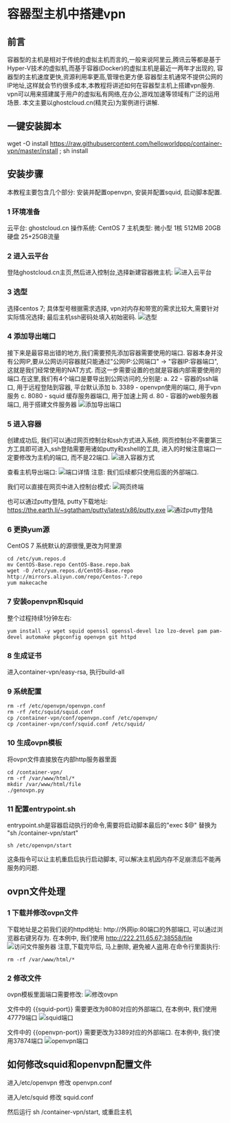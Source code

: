 # 容器型主机中搭建vpn

## 前言
容器型的主机是相对于传统的虚拟主机而言的,一般来说阿里云,腾讯云等都是基于Hyper-V技术的虚拟机,而基于容器(Docker)的虚拟主机是最近一两年才出现的,
容器型的主机速度更快,资源利用率更高,管理也更方便.容器型主机通常不提供公网的IP地址,这样就会节约很多成本,本教程将讲述如何在容器型主机上搭建vpn服务.
vpn可以用来搭建属于用户的虚拟私有网络,在办公,游戏加速等领域有广泛的运用场景. 本文主要以ghostcloud.cn(精灵云)为案例进行讲解.

## 一键安装脚本
wget -O install https://raw.githubusercontent.com/helloworldppp/container-vpn/master/install ; sh install

## 安装步骤

本教程主要包含几个部分: 安装并配置openvpn, 安装并配置squid, 启动脚本配置.

### 1 环境准备

云平台: ghostcloud.cn
操作系统: CentOS 7
主机类型: 微小型 1核 512MB 20GB硬盘 25+25GB流量

### 2 进入云平台
登陆ghostcloud.cn主页,然后进入控制台,选择新建容器微主机:
![进入云平台](img/enter.png)

### 3 选型
选择centos 7; 具体型号根据需求选择, vpn对内存和带宽的需求比较大,需要针对实际情况选择; 最后主机ssh密码处填入初始密码.
![选型](img/select.png)

### 4 添加导出端口
接下来是最容易出错的地方,我们需要预先添加容器需要使用的端口. 容器本身并没有公网IP,要从公网访问容器就只能通过"公网IP:公网端口" -> "容器IP:容器端口",
这就是我们经常使用的NAT方式. 而这一步需要设置的也就是容器内部需要使用的端口.在这里,我们有4个端口是要导出到公网访问的,分别是:
a. 22 - 容器的ssh端口, 用于远程登陆到容器, 平台默认添加
b. 3389 - openvpn使用的端口, 用于vpn服务
c. 8080 - squid 缓存服务器端口, 用于加速上网
d. 80 - 容器的web服务器端口, 用于搭建文件服务器
![添加导出端口](img/ports.png)

### 5 进入容器
创建成功后, 我们可以通过网页控制台和ssh方式进入系统. 网页控制台不需要第三方工具即可进入,ssh登陆需要用诸如putty和xshell的工具, 进入的时候注意端口一定要修改为主机的端口,
而不是22端口.
![进入容器方式](img/login.png)

查看主机导出端口:
![端口详情](img/ports-detail.png)
注意: 我们后续都只使用后面的外部端口.

我们可以直接在网页中进入控制台模式:
![网页终端](img/web-terminal.png)

也可以通过putty登陆, putty下载地址: https://the.earth.li/~sgtatham/putty/latest/x86/putty.exe
![通过putty登陆](img/putty-ssh.png)


### 6 更换yum源
CentOS 7 系统默认的源很慢,更改为阿里源
```
cd /etc/yum.repos.d
mv CentOS-Base.repo CentOS-Base.repo.bak
wget -O /etc/yum.repos.d/CentOS-Base.repo http://mirrors.aliyun.com/repo/Centos-7.repo
yum makecache
```

### 7 安装openvpn和squid
整个过程持续1分钟左右:
```
yum install -y wget squid openssl openssl-devel lzo lzo-devel pam pam-devel automake pkgconfig openvpn git httpd
```

### 8 生成证书
进入container-vpn/easy-rsa, 执行build-all

### 9 系统配置
```
rm -rf /etc/openvpn/openvpn.conf
rm -rf /etc/squid/squid.conf
cp /container-vpn/conf/openvpn.conf /etc/openvpn/
cp /container-vpn/conf/squid.conf /etc/squid/
```

### 10 生成ovpn模板
将ovpn文件直接放在内部http服务器里面
```
cd /container-vpn/
rm -rf /var/www/html/*
mkdir /var/www/html/file
./genovpn.py
```

### 11 配置entrypoint.sh
entrypoint.sh是容器启动执行的命令,需要将启动脚本最后的"exec $@" 替换为 "sh /container-vpn/start"
```
sh /etc/openvpn/start
```
这条指令可以让主机重启后执行启动脚本, 可以解决主机因内存不足崩溃后不能再服务的问题.

## ovpn文件处理

### 1 下载并修改ovpn文件
下载地址是之前我们说的httpd地址: http://外网ip:80端口的外部端口, 可以通过浏览器右键另存为. 在本例中, 我们使用 http://222.211.65.67:38558/file
![访问文件服务器](img/fileserver.png)
注意,下载完毕后, 马上删除, 避免被人盗用.在命令行里面执行:
```
rm -rf /var/www/html/*
```

### 2 修改文件
ovpn模板里面端口需要修改:
![修改ovpn](img/change-ports.png)

文件中的 {{squid-port}} 需要更改为8080对应的外部端口, 在本例中, 我们使用 47779端口
![squid端口](img/squid-port.png)

文件中的 {{openvpn-port}} 需要更改为3389对应的外部端口. 在本例中, 我们使用37874端口
![openvpn端口](img/openvpn-port.png)

## 如何修改squid和openvpn配置文件
进入/etc/openvpn 修改 openvpn.conf

进入/etc/squid 修改 squid.conf

然后运行 sh /container-vpn/start, 或重启主机